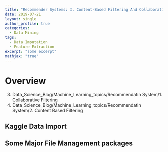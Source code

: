 ```yaml
---
title: "Recommender Systems: I. Content-Based Filtering And Collaborative Filtering"
date: 2019-07-21
layout: single
author_profile: true
categories:
  - Data Mining
tags: 
  - Data Imputation
  - Feature Extraction
excerpt: "some excerpt"
mathjax: "true"
---
```

# Overview
3. Data_Science_Blog/Machine_Learning_topics/Recommendatin System/1. Collaborative Filtering
3. Data_Science_Blog/Machine_Learning_topics/Recommendatin System/2. Content Based Filtering
## Kaggle Data Import

## Some Major File Management packages